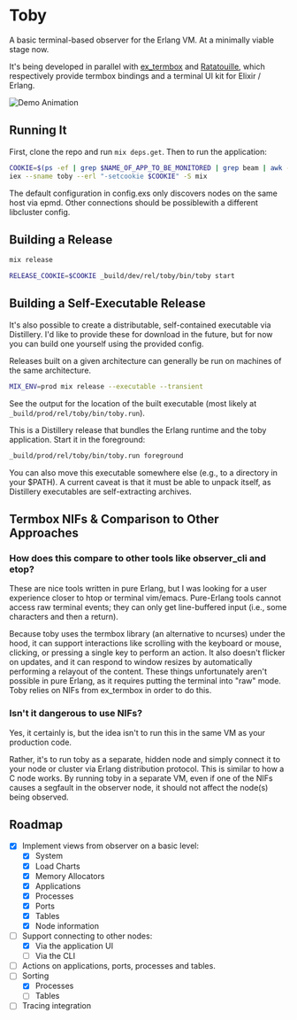 # Toby

A basic terminal-based observer for the Erlang VM.  At a minimally viable stage now.

It's being developed in parallel with [ex_termbox][1] and [Ratatouille][2],
which respectively provide termbox bindings and a terminal UI kit for Elixir /
Erlang.

![Demo Animation](https://ndreynolds.github.io/images/toby-demo.svg)

## Running It

First, clone the repo and run `mix deps.get`. Then to run the application:

```bash
COOKIE=$(ps -ef | grep $NAME_OF_APP_TO_BE_MONITORED | grep beam | awk -F"setcookie " '{print $2}' | awk '{print $1}')
iex --sname toby --erl "-setcookie $COOKIE" -S mix
```

The default configuration in config.exs only discovers nodes on the same host via epmd.  Other connections should be possiblewith a different libcluster config.

## Building a Release

```bash
mix release
```


```bash
RELEASE_COOKIE=$COOKIE _build/dev/rel/toby/bin/toby start
```

## Building a Self-Executable Release

It's also possible to create a distributable, self-contained executable via
Distillery. I'd like to provide these for download in the future, but for now
you can build one yourself using the provided config.

Releases built on a given architecture can generally be run on machines of the
same architecture.

```bash
MIX_ENV=prod mix release --executable --transient
```

See the output for the location of the built executable (most likely at
`_build/prod/rel/toby/bin/toby.run`).

This is a Distillery release that bundles the Erlang runtime and the toby
application. Start it in the foreground:

```bash
_build/prod/rel/toby/bin/toby.run foreground
```

You can also move this executable somewhere else (e.g., to a directory in your
$PATH). A current caveat is that it must be able to unpack itself, as Distillery
executables are self-extracting archives.

## Termbox NIFs & Comparison to Other Approaches

### How does this compare to other tools like observer_cli and etop?

These are nice tools written in pure Erlang, but I was looking for a user
experience closer to htop or terminal vim/emacs. Pure-Erlang tools cannot access
raw terminal events; they can only get line-buffered input (i.e., some
characters and then a return).

Because toby uses the termbox library (an alternative to ncurses) under the
hood, it can support interactions like scrolling with the keyboard or mouse,
clicking, or pressing a single key to perform an action. It also doesn't flicker
on updates, and it can respond to window resizes by automatically performing a
relayout of the content. These things unfortunately aren't possible in pure
Erlang, as it requires putting the terminal into "raw" mode. Toby relies on NIFs
from ex_termbox in order to do this.

### Isn't it dangerous to use NIFs?

Yes, it certainly is, but the idea isn't to run this in the same VM as your
production code.

Rather, it's to run toby as a separate, hidden node and simply connect it to
your node or cluster via Erlang distribution protocol. This is similar to how a
C node works. By running toby in a separate VM, even if one of the NIFs causes a
segfault in the observer node, it should not affect the node(s) being observed.

## Roadmap

* [x] Implement views from observer on a basic level:
  * [x] System
  * [x] Load Charts
  * [x] Memory Allocators
  * [x] Applications
  * [x] Processes
  * [x] Ports
  * [x] Tables
  * [x] Node information
* [ ] Support connecting to other nodes:
  * [x] Via the application UI
  * [ ] Via the CLI
* [ ] Actions on applications, ports, processes and tables.
* [ ] Sorting
  * [x] Processes
  * [ ] Tables
* [ ] Tracing integration

[1]: https://github.com/ndreynolds/ex_termbox
[2]: https://github.com/ndreynolds/ratatouille
